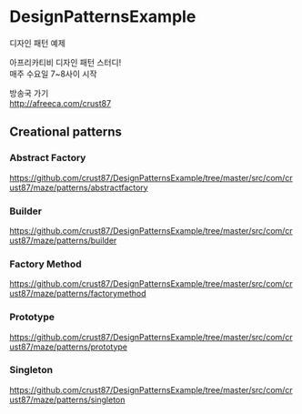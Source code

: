 # DesignPatternsExample
디자인 패턴 예제

아프리카티비 디자인 패턴 스터디!<br />
매주 수요일 7~8사이 시작

방송국 가기<br />
http://afreeca.com/crust87

## Creational patterns

### Abstract Factory
https://github.com/crust87/DesignPatternsExample/tree/master/src/com/crust87/maze/patterns/abstractfactory <br />

### Builder
https://github.com/crust87/DesignPatternsExample/tree/master/src/com/crust87/maze/patterns/builder <br />

### Factory Method
https://github.com/crust87/DesignPatternsExample/tree/master/src/com/crust87/maze/patterns/factorymethod <br />

### Prototype
https://github.com/crust87/DesignPatternsExample/tree/master/src/com/crust87/maze/patterns/prototype <br />

### Singleton
https://github.com/crust87/DesignPatternsExample/tree/master/src/com/crust87/maze/patterns/singleton <br />

